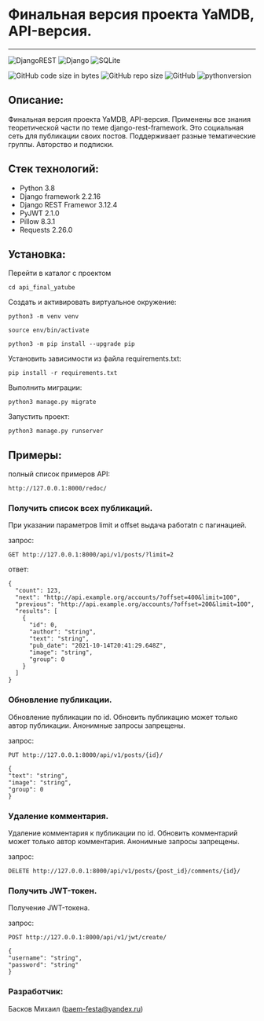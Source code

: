 # Финальная версия проекта YaMDB, API-версия.
___
![DjangoREST](https://img.shields.io/badge/DJANGO-REST-ff1709?style=for-the-badge&logo=django&logoColor=white&color=ff1709&labelColor=gray)
![Django](https://img.shields.io/badge/django-%23092E20.svg?style=for-the-badge&logo=django&logoColor=white)
![SQLite](https://img.shields.io/badge/sqlite-%2307405e.svg?style=for-the-badge&logo=sqlite&logoColor=white)

![GitHub code size in bytes](https://img.shields.io/github/languages/code-size/Straga33/api_final_yatube)
![GitHub repo size](https://img.shields.io/github/repo-size/Straga33/api_final_yatube)
![GitHub](https://img.shields.io/github/license/Straga33/api_final_yatube)
![pythonversion](https://img.shields.io/badge/python-%3E%3D3.7-blue)

## Описание:

Финальная версия проекта YaMDB, API-версия. Применены все знания теоретической части по теме django-rest-framework. Это социальная сеть для публикации своих постов. Поддерживает разные тематические группы. Авторство и подписки.  

## Стек технологий:

* Python 3.8
* Django framework 2.2.16
* Django REST Framewor 3.12.4
* PyJWT 2.1.0
* Pillow 8.3.1
* Requests 2.26.0

## Установка:

Перейти в каталог с проектом

```
cd api_final_yatube
```

Cоздать и активировать виртуальное окружение:

```
python3 -m venv venv
```

```
source env/bin/activate
```

```
python3 -m pip install --upgrade pip
```

Установить зависимости из файла requirements.txt:

```
pip install -r requirements.txt
```

Выполнить миграции:

```
python3 manage.py migrate
```

Запустить проект:

```
python3 manage.py runserver
```

## Примеры:

полный список примеров API: 
```
http://127.0.0.1:8000/redoc/
```

### Получить список всех публикаций. 

При указании параметров limit и offset выдача работаtn с пагинацией.

запрос:

```
GET http://127.0.0.1:8000/api/v1/posts/?limit=2
```

ответ:
```
{
  "count": 123,
  "next": "http://api.example.org/accounts/?offset=400&limit=100",
  "previous": "http://api.example.org/accounts/?offset=200&limit=100",
  "results": [
    {
      "id": 0,
      "author": "string",
      "text": "string",
      "pub_date": "2021-10-14T20:41:29.648Z",
      "image": "string",
      "group": 0
    }
  ]
}
```

### Обновление публикации. 

Обновление публикации по id. Обновить публикацию может только автор публикации. Анонимные запросы запрещены.

запрос:

```
PUT http://127.0.0.1:8000/api/v1/posts/{id}/

{
"text": "string",
"image": "string",
"group": 0
}
```

### Удаление комментария.

Удаление комментария к публикации по id. Обновить комментарий может только автор комментария. Анонимные запросы запрещены.

запрос:

```
DELETE http://127.0.0.1:8000/api/v1/posts/{post_id}/comments/{id}/
```

### Получить JWT-токен.

Получение JWT-токена.

запрос:

```
POST http://127.0.0.1:8000/api/v1/jwt/create/

{
"username": "string",
"password": "string"
}
```

### Разработчик:

Басков Михаил (baem-festa@yandex.ru)


